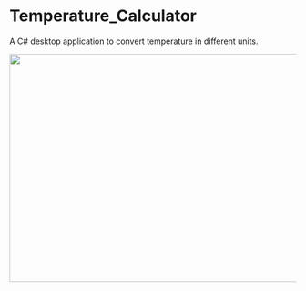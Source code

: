# Temperature_Calculator
A C# desktop application to convert temperature in different units.


<img src="https://user-images.githubusercontent.com/53004677/107121530-3c04fe80-68bd-11eb-95ea-dea656c12f69.png" width="600" height="400" />
